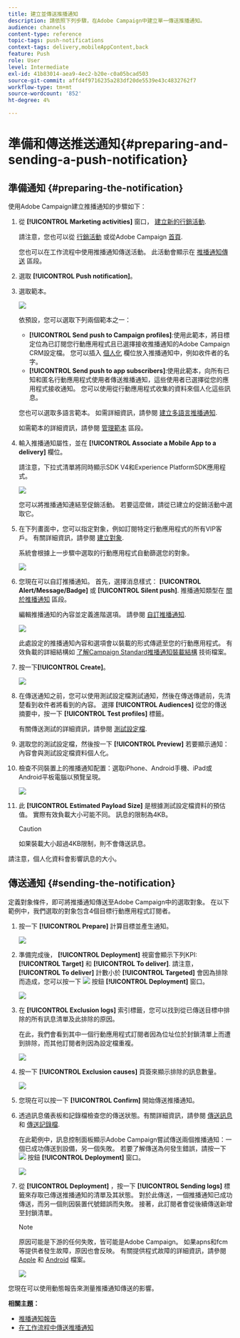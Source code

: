 ```yaml
---
title: 建立並傳送推播通知
description: 請依照下列步驟，在Adobe Campaign中建立單一傳送推播通知。
audience: channels
content-type: reference
topic-tags: push-notifications
context-tags: delivery,mobileAppContent,back
feature: Push
role: User
level: Intermediate
exl-id: 41b83014-aea9-4ec2-b20e-c0a05bcad503
source-git-commit: affd4f9716235a283df20de5539e43c4832762f7
workflow-type: tm+mt
source-wordcount: '852'
ht-degree: 4%

---
```


# 準備和傳送推送通知{#preparing-and-sending-a-push-notification}

## 準備通知 {#preparing-the-notification}

使用Adobe Campaign建立推播通知的步驟如下：

1. 從 **[!UICONTROL Marketing activities]** 窗口， [建立新的行銷活動](../../start/using/marketing-activities.md#creating-a-marketing-activity).

   請注意，您也可以從 [行銷活動](../../start/using/marketing-activities.md#creating-a-marketing-activity) 或從Adobe Campaign [首頁](../../start/using/interface-description.md#home-page).

   您也可以在工作流程中使用推播通知傳送活動。 此活動會顯示在 [推播通知傳送](../../automating/using/push-notification-delivery.md) 區段。

1. 選取 **[!UICONTROL Push notification]**。
1. 選取範本。

   ![](assets/push_notif_type.png)

   依預設，您可以選取下列兩個範本之一：

   * **[!UICONTROL Send push to Campaign profiles]**:使用此範本，將目標定位為已訂閱您行動應用程式且已選擇接收推播通知的Adobe Campaign CRM設定檔。 您可以插入 [個人化](../../designing/using/personalization.md#inserting-a-personalization-field) 欄位放入推播通知中，例如收件者的名字。
   * **[!UICONTROL Send push to app subscribers]**:使用此範本，向所有已知和匿名行動應用程式使用者傳送推播通知，這些使用者已選擇從您的應用程式接收通知。 您可以使用從行動應用程式收集的資料來個人化這些訊息。

   您也可以選取多語言範本。 如需詳細資訊，請參閱 [建立多語言推播通知](../../channels/using/creating-a-multilingual-push-notification.md).

   如需範本的詳細資訊，請參閱 [管理範本](../../start/using/marketing-activity-templates.md) 區段。

1. 輸入推播通知屬性，並在 **[!UICONTROL Associate a Mobile App to a delivery]** 欄位。

   請注意，下拉式清單將同時顯示SDK V4和Experience PlatformSDK應用程式。

   ![](assets/push_notif_properties.png)

   您可以將推播通知連結至促銷活動。 若要這麼做，請從已建立的促銷活動中選取它。

1. 在下列畫面中，您可以指定對象，例如訂閱特定行動應用程式的所有VIP客戶。 有關詳細資訊，請參閱 [建立對象](../../audiences/using/creating-audiences.md).

   系統會根據上一步驟中選取的行動應用程式自動篩選您的對象。

   ![](assets/push_notif_audience.png)

1. 您現在可以自訂推播通知。 首先，選擇消息樣式： **[!UICONTROL Alert/Message/Badge]** 或 **[!UICONTROL Silent push]**. 推播通知類型在 [關於推播通知](../../channels/using/about-push-notifications.md) 區段。

   編輯推播通知的內容並定義進階選項。 請參閱 [自訂推播通知](../../channels/using/customizing-a-push-notification.md).

   ![](assets/push_notif_content.png)

   此處設定的推播通知內容和選項會以裝載的形式傳遞至您的行動應用程式。 有效負載的詳細結構如 [了解Campaign Standard推播通知裝載結構](../../administration/using/push-payload.md) 技術檔案。

1. 按一下&#x200B;**[!UICONTROL Create]**。

   ![](assets/push_notif_content_2.png)

1. 在傳送通知之前，您可以使用測試設定檔測試通知，然後在傳送傳遞前，先清楚看到收件者將看到的內容。 選擇 **[!UICONTROL Audiences]** 從您的傳送摘要中，按一下 **[!UICONTROL Test profiles]** 標籤。

   有關傳送測試的詳細資訊，請參閱 [測試設定檔](../../sending/using/sending-proofs.md).

1. 選取您的測試設定檔，然後按一下 **[!UICONTROL Preview]** 若要顯示通知：內容會與測試設定檔資料個人化。
1. 檢查不同裝置上的推播通知配置：選取iPhone、Android手機、iPad或Android平板電腦以預覽呈現。

   ![](assets/push_notif_preview.png)

1. 此 **[!UICONTROL Estimated Payload Size]** 是根據測試設定檔資料的預估值。 實際有效負載大小可能不同。 訊息的限制為4KB。

   >[!CAUTION]
   >
   >如果裝載大小超過4KB限制，則不會傳送訊息。

請注意，個人化資料會影響訊息的大小。

## 傳送通知 {#sending-the-notification}

定義對象條件，即可將推播通知傳送至Adobe Campaign中的選取對象。 在以下範例中，我們選取的對象包含4個目標行動應用程式訂閱者。

1. 按一下 **[!UICONTROL Prepare]** 計算目標並產生通知。

   ![](assets/push_send_1.png)

1. 準備完成後， **[!UICONTROL Deployment]** 視窗會顯示下列KPI: **[!UICONTROL Target]** 和 **[!UICONTROL To deliver]**. 請注意， **[!UICONTROL To deliver]** 計數小於 **[!UICONTROL Targeted]** 會因為排除而造成，您可以按一下 ![](assets/lp_link_properties.png) 按鈕 **[!UICONTROL Deployment]** 窗口。

   ![](assets/push_send_2.png)

1. 在 **[!UICONTROL Exclusion logs]** 索引標籤，您可以找到從已傳送目標中排除的所有訊息清單及此排除的原因。

   在此，我們會看到其中一個行動應用程式訂閱者因為位址位於封鎖清單上而遭到排除，而其他訂閱者則因為設定檔重複。

   ![](assets/push_send_5.png)

1. 按一下 **[!UICONTROL Exclusion causes]** 頁簽來顯示排除的訊息數量。

   ![](assets/push_send_7.png)

1. 您現在可以按一下 **[!UICONTROL Confirm]** 開始傳送推播通知。
1. 透過訊息儀表板和記錄檔檢查您的傳送狀態。有關詳細資訊，請參閱 [傳送訊息](../../sending/using/confirming-the-send.md) 和 [傳送記錄檔](../../sending/using/monitoring-a-delivery.md#delivery-logs).

   在此範例中，訊息控制面板顯示Adobe Campaign嘗試傳送兩個推播通知：一個已成功傳送到設備，另一個失敗。 若要了解傳送為何發生錯誤，請按一下 ![](assets/lp_link_properties.png) 按鈕 **[!UICONTROL Deployment]** 窗口。

   ![](assets/push_send_4.png)

1. 從 **[!UICONTROL Deployment]** ，按一下 **[!UICONTROL Sending logs]** 標籤來存取已傳送推播通知的清單及其狀態。 對於此傳送，一個推播通知已成功傳送，而另一個則因裝置代號錯誤而失敗。 接著，此訂閱者會從後續傳送新增至封鎖清單。

   >[!NOTE]
   >
   >原因可能是下游的任何失敗，皆可能是Adobe Campaign。 如果apns和fcm等提供者發生故障，原因也會反映。 有關提供程式故障的詳細資訊，請參閱 [Apple](https://developer.apple.com/library/content/documentation/NetworkingInternet/Conceptual/RemoteNotificationsPG/CommunicatingwithAPNs.html) 和 [Android](https://firebase.google.com/docs/cloud-messaging/http-server-ref) 檔案。

   ![](assets/push_send_6.png)

您現在可以使用動態報告來測量推播通知傳送的影響。

**相關主題：**

* [推播通知報告](../../reporting/using/push-notification-report.md)
* [在工作流程中傳送推播通知](../../automating/using/push-notification-delivery.md)
